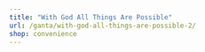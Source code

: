 ```yaml
---
title: "With God All Things Are Possible"
url: /ganta/with-god-all-things-are-possible-2/
shop: convenience
---
```

